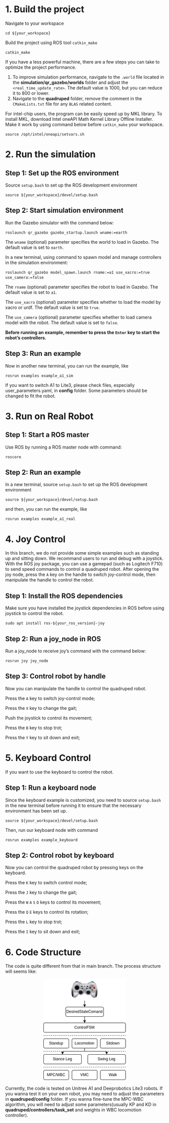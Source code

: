 # 1. Build the project

Navigate to your workspace
```
cd ${your_workspace}
```
Build the project using ROS tool `catkin_make` 
```
catkin_make
```
If you have a less powerful machine, there are a few steps you can take to optimize the project performance.
1. To improve simulation performance, navigate to the `.world` file located in the **simulation/qr_gazebo/worlds** folder and adjust the `<real_time_update_rate>`. The default value is 1000, but you can reduce it to 800 or lower.
2. Navigate to the **quadruped** folder, remove the comment in the `CMakeLists.txt` file for any `BLAS` related content.

For intel-chip users, the program can be easily speed up by MKL library. To install MKL, download Intel oneAPI Math Kernel Library Offline Installer. Make it work by using command below before `catkin_make` your workspace.
```
source /opt/intel/oneapi/setvars.sh
```

# 2. Run the simulation

## Step 1: Set up the ROS environment
Source `setup.bash` to set up the ROS development environment
```
source ${your_workspace}/devel/setup.bash
```

## Step 2: Start simulation environment
Run the Gazebo simulator with the command below:
```
roslaunch qr_gazebo gazebo_startup.launch wname:=earth
```
The `wname` (optional) parameter specifies the world to load in Gazebo. The default value is set to `earth`.

In a new terminal, using command to spawn model and manage controllers in the simulation environment:
```
roslaunch qr_gazebo model_spawn.launch rname:=a1 use_xacro:=true use_camera:=false
```
The `rname` (optional) parameter specifies the robot to load in Gazebo. The default value is set to `a1`.

The `use_xacro` (optional) parameter specifies whether to load the model by xacro or urdf. The default value is set to `true`.

The `use_camera` (optional) parameter specifies whether to load camera model with the robot. The default value is set to `false`.

**Before running an example, remember to press the `Enter` key to start the robot’s controllers.**

## Step 3: Run an example
Now in another new terminal, you can run the example, like
```
rosrun examples example_a1_sim
```
If you want to switch A1 to Lite3, please check files, especially user_parameters.yaml,  in **config**  folder. Some parameters should be changed to fit the robot.

# 3. Run on Real Robot

## Step 1: Start a ROS master
Use ROS by running a ROS master node with command:
```
roscore
```

## Step 2: Run an example
In a new terminal, source `setup.bash` to set up the ROS development environment
```
source ${your_workspace}/devel/setup.bash
```
and then, you can run the example, like
```
rosrun examples example_a1_real
```

# 4. Joy Control

In this branch, we do not provide some simple examples such as standing up and sitting down. We recommand users to run and debug with a joystick. With the ROS joy package, you can use a gamepad (such as Logitech F710) to send speed commands to control a quadruped robot. After opening the joy node, press the `A` key on the handle to switch joy-control mode, then manipulate the handle to control the robot.

## Step 1: Install the ROS dependencies
Make sure you have installed the joystick dependencies in ROS before using joystick to control the robot.
```
sudo apt install ros-${your_ros_version}-joy
```

## Step 2: Run a joy_node in ROS
Run a joy_node to receive joy’s command with the command below:
```
rosrun joy joy_node
```

## Step 3: Control robot by handle
Now you can manipulate the handle to control the quadruped robot.

Press the `A` key to switch joy-control mode;

Press the `X` key to change the gait;

Push the joystick to control its movement;

Press the `B` key to stop trot;

Press the `Y` key to sit down and exit;

# 5. Keyboard Control

If you want to use the keyboard to control the robot.

## Step 1: Run a keyboard node
Since the keyboard example is customized, you need to source `setup.bash` in the new terminal before running it to ensure that the necessary environment has been set up.
```
source ${your_workspace}/devel/setup.bash
```
Then, run our keyboard node with command
```
rosrun examples example_keyboard
```

## Step 2: Control robot by keyboard
Now you can control the quadruped robot by pressing keys on the keyboard.

Press the `K` key to switch control mode;

Press the `J` key to change the gait;

Press the `W` `A` `S` `D` keys to control its movement;

Press the `Q` `E` keys to control its rotation;

Press the `L` key to stop trot;

Press the `I` key to sit down and exit;

# 6. Code Structure

The code is quite different from that in main branch. The process structure will seems like:

<div align="center">
    <img src="./img/mpc-wbc process diagram.png">
</div>

Currently, the code is tested on Unitree A1 and Deeprobotics Lite3 robots. If you wanna test it on your own robot, you may need to adjust the parameters in **quadruped/config** folder. If you wanna fine-tune the MPC-WBC algorithm, you will need to adjust some parameters(usually KP and KD in **quadruped/controllers/task_set** and weights in WBC locomotion controller).


